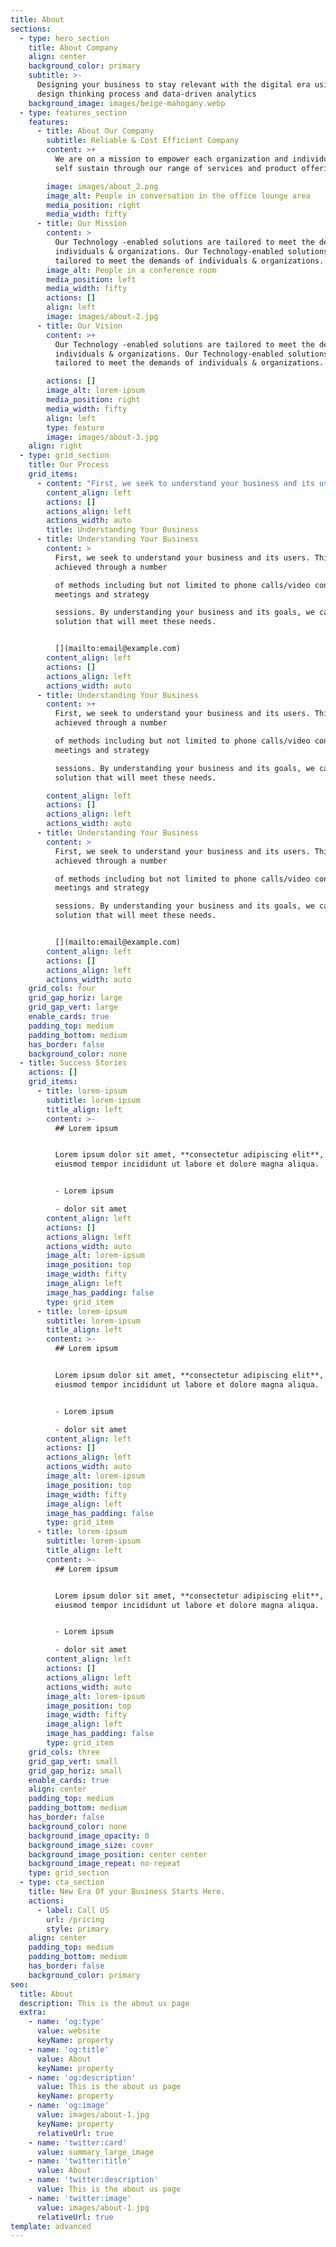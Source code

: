 ```yaml
---
title: About
sections:
  - type: hero_section
    title: About Company
    align: center
    background_color: primary
    subtitle: >-
      Designing your business to stay relevant with the digital era using the
      design thinking process and data-driven analytics
    background_image: images/beige-mahogany.webp
  - type: features_section
    features:
      - title: About Our Company
        subtitle: Reliable & Cost Efficient Company
        content: >+
          We are on a mission to empower each organization and individuals to
          self sustain through our range of services and product offerings

        image: images/about_2.png
        image_alt: People in conversation in the office lounge area
        media_position: right
        media_width: fifty
      - title: Our Mission
        content: >
          Our Technology -enabled solutions are tailored to meet the demands of
          individuals & organizations. Our Technology-enabled solutions are
          tailored to meet the demands of individuals & organizations.
        image_alt: People in a conference room
        media_position: left
        media_width: fifty
        actions: []
        align: left
        image: images/about-2.jpg
      - title: Our Vision
        content: >+
          Our Technology -enabled solutions are tailored to meet the demands of
          individuals & organizations. Our Technology-enabled solutions are
          tailored to meet the demands of individuals & organizations.

        actions: []
        image_alt: lorem-ipsum
        media_position: right
        media_width: fifty
        align: left
        type: feature
        image: images/about-3.jpg
    align: right
  - type: grid_section
    title: Our Process
    grid_items:
      - content: "First, we seek to understand your business and its users. This can be achieved through a number\r\nof methods including but not limited to phone calls/video conference, meetings and strategy\r\nsessions. By understanding your business and its goals, we can craft a solution that will meet these needs.\n"
        content_align: left
        actions: []
        actions_align: left
        actions_width: auto
        title: Understanding Your Business
      - title: Understanding Your Business
        content: >
          First, we seek to understand your business and its users. This can be
          achieved through a number

          of methods including but not limited to phone calls/video conference,
          meetings and strategy

          sessions. By understanding your business and its goals, we can craft a
          solution that will meet these needs.


          [](mailto:email@example.com)
        content_align: left
        actions: []
        actions_align: left
        actions_width: auto
      - title: Understanding Your Business
        content: >+
          First, we seek to understand your business and its users. This can be
          achieved through a number

          of methods including but not limited to phone calls/video conference,
          meetings and strategy

          sessions. By understanding your business and its goals, we can craft a
          solution that will meet these needs.

        content_align: left
        actions: []
        actions_align: left
        actions_width: auto
      - title: Understanding Your Business
        content: >
          First, we seek to understand your business and its users. This can be
          achieved through a number

          of methods including but not limited to phone calls/video conference,
          meetings and strategy

          sessions. By understanding your business and its goals, we can craft a
          solution that will meet these needs.


          [](mailto:email@example.com)
        content_align: left
        actions: []
        actions_align: left
        actions_width: auto
    grid_cols: four
    grid_gap_horiz: large
    grid_gap_vert: large
    enable_cards: true
    padding_top: medium
    padding_bottom: medium
    has_border: false
    background_color: none
  - title: Success Stories
    actions: []
    grid_items:
      - title: lorem-ipsum
        subtitle: lorem-ipsum
        title_align: left
        content: >-
          ## Lorem ipsum


          Lorem ipsum dolor sit amet, **consectetur adipiscing elit**, sed do
          eiusmod tempor incididunt ut labore et dolore magna aliqua.


          - Lorem ipsum

          - dolor sit amet
        content_align: left
        actions: []
        actions_align: left
        actions_width: auto
        image_alt: lorem-ipsum
        image_position: top
        image_width: fifty
        image_align: left
        image_has_padding: false
        type: grid_item
      - title: lorem-ipsum
        subtitle: lorem-ipsum
        title_align: left
        content: >-
          ## Lorem ipsum


          Lorem ipsum dolor sit amet, **consectetur adipiscing elit**, sed do
          eiusmod tempor incididunt ut labore et dolore magna aliqua.


          - Lorem ipsum

          - dolor sit amet
        content_align: left
        actions: []
        actions_align: left
        actions_width: auto
        image_alt: lorem-ipsum
        image_position: top
        image_width: fifty
        image_align: left
        image_has_padding: false
        type: grid_item
      - title: lorem-ipsum
        subtitle: lorem-ipsum
        title_align: left
        content: >-
          ## Lorem ipsum


          Lorem ipsum dolor sit amet, **consectetur adipiscing elit**, sed do
          eiusmod tempor incididunt ut labore et dolore magna aliqua.


          - Lorem ipsum

          - dolor sit amet
        content_align: left
        actions: []
        actions_align: left
        actions_width: auto
        image_alt: lorem-ipsum
        image_position: top
        image_width: fifty
        image_align: left
        image_has_padding: false
        type: grid_item
    grid_cols: three
    grid_gap_vert: small
    grid_gap_horiz: small
    enable_cards: true
    align: center
    padding_top: medium
    padding_bottom: medium
    has_border: false
    background_color: none
    background_image_opacity: 0
    background_image_size: cover
    background_image_position: center center
    background_image_repeat: no-repeat
    type: grid_section
  - type: cta_section
    title: New Era Of your Business Starts Here.
    actions:
      - label: Call US
        url: /pricing
        style: primary
    align: center
    padding_top: medium
    padding_bottom: medium
    has_border: false
    background_color: primary
seo:
  title: About
  description: This is the about us page
  extra:
    - name: 'og:type'
      value: website
      keyName: property
    - name: 'og:title'
      value: About
      keyName: property
    - name: 'og:description'
      value: This is the about us page
      keyName: property
    - name: 'og:image'
      value: images/about-1.jpg
      keyName: property
      relativeUrl: true
    - name: 'twitter:card'
      value: summary_large_image
    - name: 'twitter:title'
      value: About
    - name: 'twitter:description'
      value: This is the about us page
    - name: 'twitter:image'
      value: images/about-1.jpg
      relativeUrl: true
template: advanced
---
```

